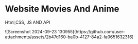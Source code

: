 <h1>Website Movies And Anime</h1>
<p>Html,CSS, JS AND API</p>
![Screenshot 2024-09-23 130955](https://github.com/user-attachments/assets/2b47d160-ba0b-4127-84a2-fa0651632316)
